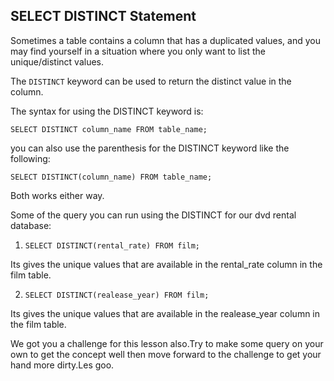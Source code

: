## SELECT DISTINCT Statement

Sometimes a table contains a column that has a duplicated values, and you may find yourself in a situation where you only want to list the unique/distinct values.

The `DISTINCT` keyword can be used to return the distinct value in the column.

The syntax for using the DISTINCT keyword is:

```SELECT DISTINCT column_name FROM table_name;```

you can also use the parenthesis for the DISTINCT keyword like the following:

```SELECT DISTINCT(column_name) FROM table_name;```

Both works either way.

Some of the query you can run using the DISTINCT for our dvd rental database:

1. ```SELECT DISTINCT(rental_rate) FROM film;```

Its gives the unique values that are available in the rental_rate column in the film table.

2. ```SELECT DISTINCT(realease_year) FROM film;```

Its gives the unique values that are available in the realease_year column in the film table.

We got you a challenge for this lesson also.Try to make some query on your own to get the concept well then move forward to the challenge to get your hand more dirty.Les goo.